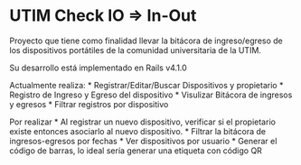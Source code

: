 UTIM Check IO => In-Out
=============

Proyecto que tiene como finalidad llevar la bitácora de ingreso/egreso de los dispositivos portátiles de la comunidad universitaria de la UTIM.

Su desarrollo está implementado en Rails v4.1.0

Actualmente realiza:
	* Registrar/Editar/Buscar Dispositivos y propietario
	* Registro de Ingreso y Egreso del dispositivo
	* Visulizar Bitácora de ingresos y egresos
	* Filtrar registros por dispositivo

Por realizar
	* Al registrar un nuevo dispositivo, verificar si el propietario existe entonces asociarlo al nuevo dispositivo.
	* Filtrar la bitácora de ingresos-egresos por fechas
	* Ver dispositivos por usuario
	* Generar el código de barras, lo ideal sería generar una etiqueta con código QR
